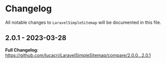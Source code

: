 # Changelog

All notable changes to `LaravelSimpleSitemap` will be documented in this file.

## 2.0.1 - 2023-03-28

**Full Changelog**: https://github.com/lucacri/LaravelSimpleSitemap/compare/2.0.0...2.0.1
